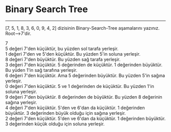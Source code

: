 # Binary Search Tree
---
[7, 5, 1, 8, 3, 6, 0, 9, 4, 2] dizisinin Binary-Search-Tree aşamalarını yazınız.  
Root-->7'dir.

7  
5 değeri 7'den küçüktür, bu yüzden sol tarafa yerleşir.  
1 değeri 7'den ve 5'den küçüktür. Bu yüzden 5'in soluna yerleşir.  
8 değeri 7'den büyüktür. Bu yüzden sağ tarafa yerleşir.  
3 değeri 7'den küçüktür. 5 değerinden de küçüktür. 1 değerinden büyüktür. Bu yüden 1'in sağ tarafına yerleşir.  
6 değeri 7'den küçüktür. Ama 5 değerinden büyüktür. Bu yüzden 5'in sağına yerleşir.  
0 değeri 7'den küçüktür. 5 ve 1 değerinden de küçüktür. Bu yüzden 1'in soluna yerleşir.  
9 değeri 7'den büyüktür. 8 değerinden de büyüktür. Bu yüzden 8 değerinin sağına yerleşir.  
4 değeri 7'den küçüktür. 5'den ve 6'dan da küçüktür. 1 değerinden büyüktür. 3 değerinden büyük olduğu için sağına yerleşir.  
2 değeri 7'den küçüktür. 5'den ve 6'dan da küçüktür. 1 değerinden büyüktür. 3 değerinden küçük olduğu için soluna yerleşir.  


